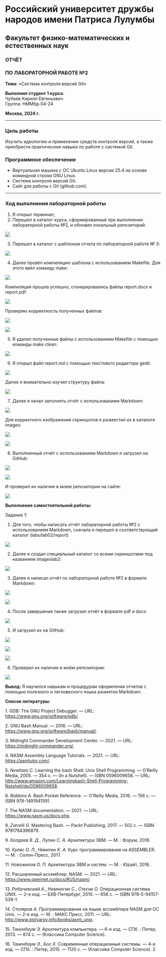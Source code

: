 ﻿# Российский университет дружбы народов имени Патриса Лулумбы  
## Факультет физико-математических и естественных наук  

### ОТЧЁТ  
### ПО ЛАБОРАТОРНОЙ РАБОТЕ №2  
**Тема**: «Система контроля версий Git»

**Выполнил студент 1 курса**:  
Чубаев Кирилл Евгеньевич  
Группа: НММбд-04-24  

**Москва, 2024 г.**

---

### Цель работы
Изучить идеологию и применение средств контроля версий, а также приобрести практические навыки по работе с системой Git.

### Программное обеспечение
- Виртуальная машина с ОС Ubuntu Linux версии 25.4 на основе командной строки GNU Linux.
- Система контроля версий Git.
- Сайт для работы с Git (github.com).

---

### Ход выполнения лабораторной работы
1) Я открыл терминал;
2) Перешел в каталог курса, сформированный при выполнении лабораторной работы №2, и обновил локальный репозиторий:

![](images/image001.png)

3) Перешел в каталог с шаблоном отчета по лабораторной работе № 3:

![](images/image003.png)

4) Далее провёл компиляцию шаблона с использованием Makefile. Для этого ввёл команду make:

![](images/image005.png)

Компиляция прошла успешно, сгенерировались файлы report.docx и report.pdf:

![](images/image007.png)

Проверяю корректность полученных файлов:

![](images/image008.png)

![](images/image010.png)

5) Я удалил полученные файлы с использованием Makefile с помощью команды make clean:

![](images/image012.png)

6) Я открыл файл report.md с помощью текстового редактора gedit.

![](images/image014.png)

Далее я внимательно изучил структуру файла:

![](images/image016.png)

7) Далее я начал заполнять отчёт с использованием Markdown:

![](images/image018.png)

Для корректного изображения скриншотов я разместил их в каталоге images:

![](images/image020.png)

![](images/image022.png)

8) Выполненный отчёт с использованием Markdown я загрузил на GitHub:

![](images/image024.png)

![](images/image026.png)

И проверил их наличие в моем репозитории на сайте:

![](images/image028.png)

**Выполнение самостоятельной работы:**

Задание 1:

1) Для того, чтобы написать отчёт лабораторной работы №2 с использованием Markdown, сначала я перешел в соответствующий каталог (labs/lab02/report)

![](images/images030.png)

2) Далее я создал специальный каталог со всеми скриншотами под названием imageslab2:

![](images/image032.png)

3) Далее я написал отчёт по лабораторной работе №2 в формате Markdown:

![](images/image034.png)

![](images/image036.png)

4) После завершения также загрузил отчёт в формате pdf и docx:

![](images/image038.png)

5) И загрузил их на GitHub:

![](images/image040.png)

![](images/image042.png)

![](images/image044.png)

6) Проверил их наличие в моём репозитории:

![](images/image046.png)

**Вывод:** Я научился навыкам и процедурам оформления отчетов с помощью полезного и легковесного языка разметки Markdown.

**Список литературы:**

1\. GDB: The GNU Project Debugger. — URL: https://www.gnu.org/software/gdb/.

2\. GNU Bash Manual. — 2016. — URL: https://www.gnu.org/software/bash/manual/.

3\. Midnight Commander Development Center. — 2021. — URL: https://midnight-commander.org/.

4\. NASM Assembly Language Tutorials. — 2021. — URL: https://asmtutor.com/.

5\. *Newham C.* Learning the bash Shell: Unix Shell Programming. — O’Reilly Media, 2005. — 354 с. — (In a Nutshell). — ISBN 0596009658. — URL: http://www.amazon.com/Learningbash-Shell-Programming-Nutshell/dp/0596009658.

6\. *Robbins A.* Bash Pocket Reference. — O’Reilly Media, 2016. — 156 с. — ISBN 978-1491941591.

7\. The NASM documentation. — 2021. — URL: https://www.nasm.us/docs.php.

8\. *Zarrelli G.* Mastering Bash. — Packt Publishing, 2017. — 502 с. — ISBN 9781784396879.

9\. *Колдаев В. Д.*, *Лупин С. А.* Архитектура ЭВМ. — М. : Форум, 2018.

10\. *Куляс О. Л.*, *Никитин К. А.* Курс программирования на ASSEMBLER. — М. : Солон-Пресс, 2017.

11\. *Новожилов О. П.* Архитектура ЭВМ и систем. — М. : Юрайт, 2016.

12\. Расширенный ассемблер: NASM. — 2021. — URL: https://www.opennet.ru/docs/RUS/nasm/.

13\. *Робачевский А.*, *Немнюгин С.*, *Стесик О.* Операционная система UNIX. — 2-е изд. — БХВ-Петербург, 2010. — 656 с. — ISBN 978-5-94157-538-1.

14\. *Столяров А.* Программирование на языке ассемблера NASM для ОС Unix. — 2-е изд. — М. : МАКС Пресс, 2011. — URL: http://www.stolyarov.info/books/asm\_unix.

15\. *Таненбаум Э.* Архитектура компьютера. — 6-е изд. — СПб. : Питер, 2013. — 874 с. — (Классика Computer Science).

16\. *Таненбаум Э.*, *Бос Х.* Современные операционные системы. — 4-е изд. — СПб. : Питер, 2015. — 1120 с. — (Классика Computer Science).
2

